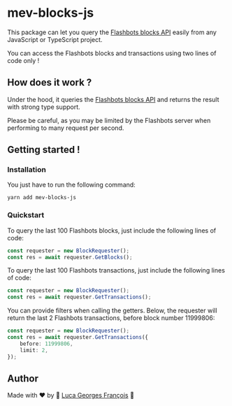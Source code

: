 # mev-blocks-js

This package can let you query the [Flashbots blocks API](https://blocks.flashbots.net/) easily from any JavaScript or TypeScript project.

You can access the Flashbots blocks and transactions using two lines of code only !

## How does it work ?

Under the hood, it queries the [Flashbots blocks API](https://blocks.flashbots.net/) and returns the result with strong type support.

Please be careful, as you may be limited by the Flashbots server when performing to many request per second.

## Getting started !

### Installation

You just have to run the following command:

```shell
yarn add mev-blocks-js
```

### Quickstart

To query the last 100 Flashbots blocks, just include the following lines of code:
````typescript
const requester = new BlockRequester();
const res = await requester.GetBlocks();
````

To query the last 100 Flashbots transactions, just include the following lines of code:
````typescript
const requester = new BlockRequester();
const res = await requester.GetTransactions();
````

You can provide filters when calling the getters. Below, the requester will return the last 2 Flashbots transactions, before block number 11999806:
````typescript
const requester = new BlockRequester();
const res = await requester.GetTransactions({
    before: 11999806,
    limit: 2,
});
````

## Author

Made with ❤️ by 🤖 [Luca Georges François](https://github.com/PtitLuca) 🤖
